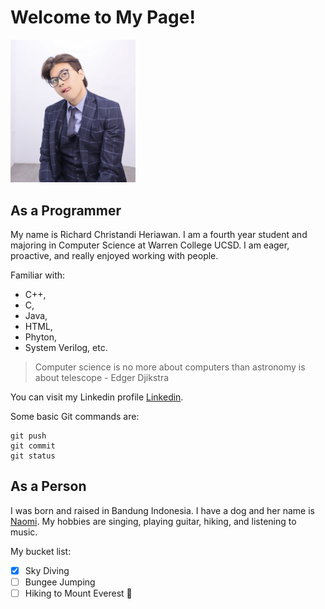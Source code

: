# **Welcome to My Page!**

<img src="IMG_8370%202.jpg" width="200">

## As a Programmer

My name is Richard Christandi Heriawan. I am a fourth year student and majoring in Computer Science at Warren College UCSD. I am eager, proactive, and really enjoyed working with people. 

Familiar with: 

- C++, 
- C, 
- Java, 
- HTML, 
- Phyton, 
- System Verilog, etc. 

> Computer science is no more about computers than astronomy is about telescope - Edger Djikstra

You can visit my Linkedin profile [Linkedin](https://www.linkedin.com/in/richard-heriawan-999580208?lipi=urn%3Ali%3Apage%3Ad_flagship3_profile_view_base_contact_details%3BWZVEPgRfQuyDsilyptGWZg%3D%3D).

Some basic Git commands are:
```
git push
git commit
git status
```
## As a Person

I was born and raised in Bandung Indonesia. I have a dog and her name is [Naomi](IMG_8728.jpg). My hobbies are singing, playing guitar, hiking, and listening to music. 

My bucket list: 

- [x] Sky Diving 
- [ ] Bungee Jumping
- [ ] Hiking to Mount Everest :tada: